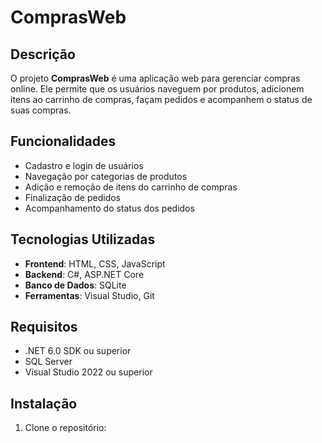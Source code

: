 # ComprasWeb

## Descrição
O projeto **ComprasWeb** é uma aplicação web para gerenciar compras online. Ele permite que os usuários naveguem por produtos, adicionem itens ao carrinho de compras, façam pedidos e acompanhem o status de suas compras.

## Funcionalidades
- Cadastro e login de usuários
- Navegação por categorias de produtos
- Adição e remoção de itens do carrinho de compras
- Finalização de pedidos
- Acompanhamento do status dos pedidos

## Tecnologias Utilizadas
- **Frontend**: HTML, CSS, JavaScript
- **Backend**: C#, ASP.NET Core
- **Banco de Dados**: SQLite
- **Ferramentas**: Visual Studio, Git

## Requisitos
- .NET 6.0 SDK ou superior
- SQL Server
- Visual Studio 2022 ou superior

## Instalação
1. Clone o repositório:
   
